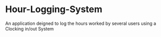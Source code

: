 # Hour-Logging-System
An application deigned to log the hours worked by several users using a Clocking in/out System
